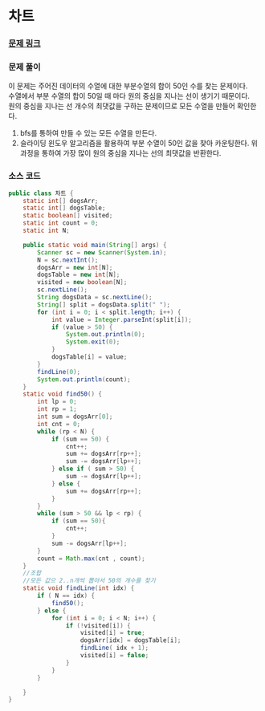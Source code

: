 # 차트

### [문제 링크](https://www.acmicpc.net/problem/1239https://www.acmicpc.net/problem/1239https://www.acmicpc.net/problem/1239https://www.acmicpc.net/problem/1239https://www.acmicpc.net/problem/1239https://www.acmicpc.net/problem/1239https://www.acmicpc.net/problem/1239)

### 문제 풀이
이 문제는 주어진 데이터의 수열에 대한 부분수열의 합이 50인 수를 찾는 문제이다.</br>
수열에서 부분 수열의 합이 50일 때 마다 원의 중심을 지나는 선이 생기기 때문이다.</br>
원의 중심을 지나는 선 개수의 최댓값을 구하는 문제이므로 모든 수열을 만들어 확인한다.</br>
1. bfs를 통하여 만들 수 있는 모든 수열을 만든다. 
2. 슬라이딩 윈도우 알고리즘을 활용하여 부분 수열이 50인 값을 찾아 카운팅한다.
위 과정을 통하여 가장 많이 원의 중심을 지나는 선의 최댓값을 반환한다.</br>



### 소스 코드
```java
public class 차트 {
    static int[] dogsArr;
    static int[] dogsTable;
    static boolean[] visited;
    static int count = 0;
    static int N;

    public static void main(String[] args) {
        Scanner sc = new Scanner(System.in);
        N = sc.nextInt();
        dogsArr = new int[N];
        dogsTable = new int[N];
        visited = new boolean[N];
        sc.nextLine();
        String dogsData = sc.nextLine();
        String[] split = dogsData.split(" ");
        for (int i = 0; i < split.length; i++) {
            int value = Integer.parseInt(split[i]);
            if (value > 50) {
                System.out.println(0);
                System.exit(0);
            }
            dogsTable[i] = value;
        }
        findLine(0);
        System.out.println(count);
    }
    static void find50() {
        int lp = 0;
        int rp = 1;
        int sum = dogsArr[0];
        int cnt = 0;
        while (rp < N) {
            if (sum == 50) {
                cnt++;
                sum += dogsArr[rp++];
                sum -= dogsArr[lp++];
            } else if ( sum > 50) {
                sum -= dogsArr[lp++];
            } else {
                sum += dogsArr[rp++];
            }
        }
        while (sum > 50 && lp < rp) {
            if (sum == 50){
                cnt++;
            }
            sum -= dogsArr[lp++];
        }
        count = Math.max(cnt , count);
    }
    //조합
    //모든 값으 2..n개씩 뽑아서 50의 개수를 찾기
    static void findLine(int idx) {
        if ( N == idx) {
            find50();
        } else {
            for (int i = 0; i < N; i++) {
                if (!visited[i]) {
                    visited[i] = true;
                    dogsArr[idx] = dogsTable[i];
                    findLine( idx + 1);
                    visited[i] = false;
                }
            }
        }

    }
}



```